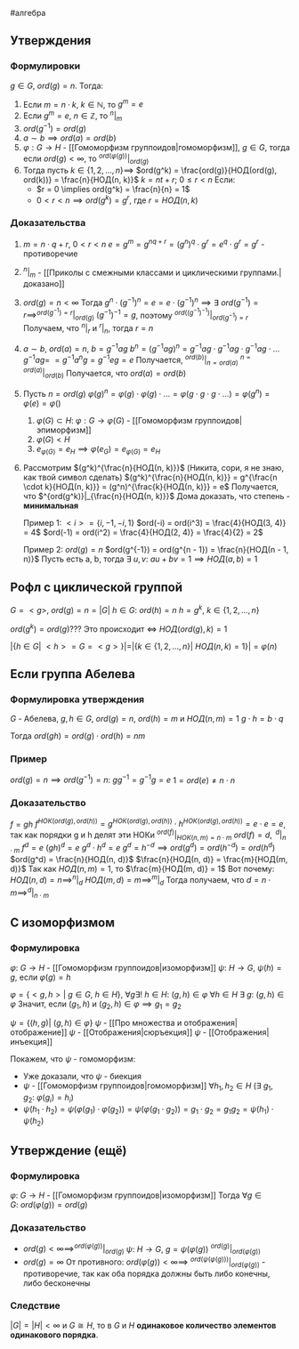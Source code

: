 #алгебра
## Утверждения
### Формулировки
$g \in G, \ ord(g) = n$. 
Тогда: 
1) Если $m = n \cdot k, \ k \in \mathbb{N}$, то $g^m = e$
2) Если $g^m = e, \ n \in \mathbb{Z}$, то $^n|_m$
3) $ord(g^{-1}) = ord(g)$
4) $a \sim b \implies ord(a) = ord(b)$
5) $\varphi: G \to H$ - [[Гомоморфизм группоидов|гомоморфизм]], $g \in G$, тогда
	если $ord(g) < \infty$, то $^{ord(\varphi(g))}|_{ord(g)}$
6) Тогда пусть $k \in \{ 1, 2, \dots, n \} \implies$
	$ord(g^k) = \frac{ord(g)}{НОД(ord(g), ord(k))} = \frac{n}{НОД(n, k)}$
	$k = nt + r; \ 0 \leq r < n$
	Если:
	 - $r = 0 \implies ord(g^k) = \frac{n}{n} = 1$
	 - $0 < r < n \implies ord(g^k) = g^r$, где $r = НОД(n ,k)$

### Доказательства
1) $m = n \cdot q + r, \ 0 < r < n$
	$e = g^m = g^{nq + r} = (g^n)^q \cdot g^r = e^q \cdot g^r = g^r$ - противоречие
2) $^n|_m$ - [[Приколы с смежными классами и циклическими группами.|доказано]] 
3) $ord(g) = n < \infty$
	Тогда $g^n \cdot (g^{-1})^n = e = e \cdot (g^{-1})^n \implies \exists \ ord(g^{-1}) = r \implies ^{ord(g^{-1}) = r}|_{ord(g)}$
	$(g^{-1})^{-1} = g$, поэтому $^{ord((g^{-1})^{-1})}|_{ord(g^{-1}) = r}$
	Получаем, что $^n|_r$ и $^r|_n$, тогда $r = n$
4) $a \sim b, \ ord(a) = n, \ b = g^{-1}ag$
	$b^n = (g^{-1}ag)^n = g^{-1}ag \cdot g^{-1}ag \cdot g^{-1}ag \cdot \dots g^{-1}ag =$
	$= g^{-1}a^n g = g^{-1}eg = e$
	Получается, $^{ord(b)}|_{n = ord(a)}$
	$^{n = ord(a)}|_{ord(b)}$
	Получается, что $ord(a) = ord(b)$
5) Пусть $n = ord(g)$
	$\varphi(g)^n = \varphi(g) \cdot \varphi(g) \cdot \dots = \varphi(g \cdot g \cdot g \cdot \dots) = \varphi(g^n) = \varphi(e) = \varphi()$
	1) $\varphi(G) \subset H: \ \varphi: G \to \varphi(G)$ - [[Гомоморфизм группоидов|эпиморфизм]]
	2) $\varphi(G) < H$
	3) $e_{\varphi(G)} = e_H \implies \varphi(e_G) = e_{\varphi(G)} = e_H$
6) Рассмотрим $(g^k)^{\frac{n}{НОД(n, k)}}$ (Никита, сори, я не знаю, как твой символ сделать)
	$(g^k)^{\frac{n}{НОД(n, k)}} = g^{\frac{n \cdot k}{НОД(n, k)}} = (g^n)^{\frac{k}{НОД(n, k)}} = e$
	Получается, что $^{ord(g^k)}|_{\frac{n}{НОД(n, k)}}$
	Дома доказать, что степень - **минимальная**
	
	Пример 1: $<i> = \{ i, -1, -i, 1 \}$
	$ord(-i) = ord(i^3) = \frac{4}{НОД(3, 4)} = 4$
	$ord(-1) = ord(i^2) = \frac{4}{НОД(2, 4)} = \frac{4}{2} = 2$
	
	Пример 2:
	$ord(g) = n$
	$ord(g^{-1}) = ord(g^{n - 1}) = \frac{n}{НОД(n - 1, n)}$
	Пусть есть a, b, тогда $\exists \ u, v: \ au + bv = 1 \implies НОД(a, b) = 1$

## Рофл с циклической группой
$G = <g>, \ ord(g) = n = |G|$
$h \in G: \ ord(h) = n$
$h = g^k, \ k \in \{ 1, 2, \dots, n \}$

$ord(g^k) = ord(g)???$
Это происходит $\iff$ $НОД(ord(g), k) = 1$

$|\{ h \in G| \ <h> = G = <g> \}| = |\{ k \in \{ 1, 2, \dots, n \}| \ НОД(n, k) = 1 \}| = \varphi(n)$
## Если группа Абелева
### Формулировка утверждения
$G$ - Абелева, $g, h \in G, \ ord(g) = n, \ ord(h) = m$ и $НОД(n, m) = 1$
$g \cdot h = b \cdot q$

Тогда $ord(gh) = ord(g) \cdot ord(h) = nm$

### Пример
$ord(g) = n \implies ord(g^{-1}) = n: \ gg^{-1} = g^{-1}g = e$
$1 = ord(e) \neq n \cdot n$

### Доказательство
$f = gh$
$f^{НОК(ord(g), ord(h))} = g^{НОК(ord(g), ord(h))} \cdot h^{НОК(ord(g), ord(h))} = e \cdot e = e$, так как порядки g и h делят эти НОКи
$^{ord(f)}|_{НОК(n, m) = n \cdot m}$
$ord(f) = d, \ ^d|_{n \cdot m}$
$f^d = e \ (gh)^d = e \ g^d \cdot h^d = e$
$g^d = h^{-d} \implies ord(g^d) = ord(h^{-d}) = ord(h^d)$
$ord(g^d) = \frac{n}{НОД(n, d)}$
$\frac{n}{НОД(n, d)} = \frac{m}{НОД(m, d)}$
Так как $НОД(n, m) = 1$, то  $\frac{m}{НОД(m, d)} = 1$
Вот почему:
	$НОД(n, d) = n \implies ^n|_d$
	$НОД(m, d) = m \implies ^m|_d$
Тогда получаем, что $d = n \cdot m \implies ^d|_{n \cdot m}$

## С изоморфизмом
### Формулировка
$\varphi: \ G \to H$ - [[Гомоморфизм группоидов|изоморфизм]]
$\psi: \ H \to G, \ \psi(h) = g$, если $\varphi(g) = h$

$\varphi = \{ <g, h> | \ g \in G, \ h \in H \}, \ \forall g \exists! \ h \in H: \ (g, h) \in \varphi$ 
$\forall h \in H \ \exists \ g: \ (g, h) \in \varphi$
Значит, если $(g_1, h)$ и $(g_2, h) \in \varphi \implies g_1 = g_2$

$\psi = \{ (h, g)| \ (g, h) \in \varphi \}$
$\psi$ - [[Про множества и отображения|отображение]]
$\psi$ - [[Отображения|сюръекция]]
$\psi$ - [[Отображения|инъекция]]

Покажем, что $\psi$ - гомоморфизм:
- Уже доказали, что $\psi$ - биекция
- $\psi$ - [[Гомоморфизм группоидов|гомоморфизм]] $\forall h_1, h_2 \in H \ (\exists \ g_1, g_2: \ \varphi(g_i) = h_i)$
- $\psi(h_1 \cdot h_2) = \psi(\varphi(g_1) \cdot \varphi(g_2)) = \psi(\varphi(g_1 \cdot g_2)) = g_1 \cdot g_2 = g_1g_2 = \psi(h_1) \cdot \psi(h_2)$

## Утверждение (ещё)
### Формулировка
$\varphi: \ G \to H$ - [[Гомоморфизм группоидов|изоморфизм]]
Тогда $\forall g \in G: \ ord(\varphi(g)) = ord(g)$

### Доказательство
- $ord(g) < \infty \implies ^{ord(\varphi(g))}|_{ord(g)}$
	$\psi: \ H \to G, \ g = \psi(\varphi(g))$
	$^{ord(g)}|_{ord(\varphi(g))}$
- $ord(g) = \infty$
	От противного: $ord(\varphi(g)) < \infty \implies$
	$^{ord(\psi(\varphi(g)))}|_{ord(\varphi(g))}$ - противоречие, так как оба порядка должны быть либо конечны, либо бесконечны

### Следствие
$|G| = |H| < \infty$ и $G \cong H$, то в $G$ и $H$ **одинаковое количество элементов одинакового порядка**.
